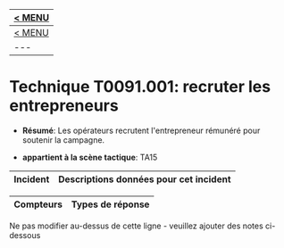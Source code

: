 |[< MENU](../README.md)|
|---|
|[< MENU](../../README.md)|
|---|
# Technique T0091.001: recruter les entrepreneurs

* **Résumé**: Les opérateurs recrutent l'entrepreneur rémunéré pour soutenir la campagne.

* **appartient à la scène tactique**: TA15


|Incident |Descriptions données pour cet incident |
|-------- |-------------------- |



|Compteurs |Types de réponse |
|-------- |-------------- |


Ne pas modifier au-dessus de cette ligne - veuillez ajouter des notes ci-dessous